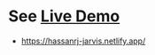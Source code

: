 # See [Live Demo]([url](https://hassanrj-jarvis.netlify.app/)) 
- https://hassanrj-jarvis.netlify.app/
